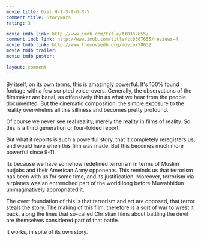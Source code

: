 ```yaml
---
movie title: Dial H-I-S-T-O-R-Y
comment title: Storywars
rating: 3

movie imdb link: http://www.imdb.com/title/tt0367655/
comment imdb link: http://www.imdb.com/title/tt0367655/reviews-4
movie tmdb link: http://www.themoviedb.org/movie/58032
movie tmdb trailer: 
movie tmdb poster: 

layout: comment
---
```


By itself, on its own terms, this is amazingly powerful. It's 100% found footage with a few scripted voice-overs. Generally, the observations of the filmmaker are banal, as offensively thin as what we hear from the people documented. But the cinematic composition, the simple exposure to the reality overwhelms all this silliness and becomes pretty profound.

Of course we never see real reality, merely the reality in films of reality. So this is a third generation or four-folded report.

But what it reports is such a powerful story, that it completely reregisters us, and would have when this film was made. But this becomes much more powerful since 9-11.

Its because we have somehow redefined terrorism in terms of Muslim nutjobs and their American Army opponents. This reminds us that terrorism has been with us for some time, and its justification. Moreover, terrorism via airplanes was an entrenched part of the world long before Muwahhidun unimaginatively appropriated it. 

The overt foundation of this is that terrorism and art are opposed, that terror steals the story. The making of this film, therefore is a sort of war to wrest it back, along the lines that so-called Christian films about battling the devil are themselves considered part of that battle.

It works, in spite of its own story.